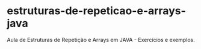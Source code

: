 # estruturas-de-repeticao-e-arrays-java
Aula de Estruturas de Repetição e Arrays em JAVA - Exercícios e exemplos.
